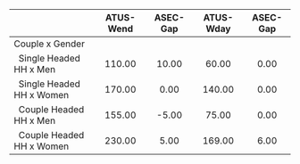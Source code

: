 
|                      |    ATUS-Wend |     ASEC-Gap |    ATUS-Wday |     ASEC-Gap |
| -------------------- | :----------: | :----------: | :----------: | :----------: |
| Couple x Gender      |              |              |              |              |
| &nbsp;&nbsp;Single Headed HH x Men |       110.00 |        10.00 |        60.00 |         0.00 |
| &nbsp;&nbsp;Single Headed HH x Women |       170.00 |         0.00 |       140.00 |         0.00 |
| &nbsp;&nbsp;Couple Headed HH x Men |       155.00 |        -5.00 |        75.00 |         0.00 |
| &nbsp;&nbsp;Couple Headed HH x Women |       230.00 |         5.00 |       169.00 |         6.00 |

